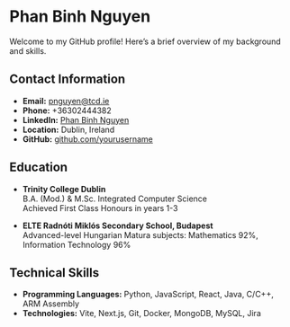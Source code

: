 # Phan Binh Nguyen

Welcome to my GitHub profile! Here’s a brief overview of my background and skills.

## Contact Information

- **Email:** [pnguyen@tcd.ie](mailto:pnguyen@tcd.ie)
- **Phone:** +36302444382
- **LinkedIn:** [Phan Binh Nguyen](https://www.linkedin.com/in/phan-binh-nguyen)
- **Location:** Dublin, Ireland
- **GitHub:** [github.com/yourusername](https://github.com/yourusername)

## Education

- **Trinity College Dublin**  
  B.A. (Mod.) & M.Sc. Integrated Computer Science  
  Achieved First Class Honours in years 1-3

- **ELTE Radnóti Miklós Secondary School, Budapest**  
  Advanced-level Hungarian Matura subjects: Mathematics 92%, Information Technology 96%

## Technical Skills

- **Programming Languages:** Python, JavaScript, React, Java, C/C++, ARM Assembly
- **Technologies:** Vite, Next.js, Git, Docker, MongoDB, MySQL, Jira
